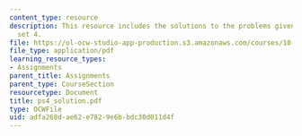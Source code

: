```yaml
---
content_type: resource
description: This resource includes the solutions to the problems given in problem
  set 4.
file: https://ol-ocw-studio-app-production.s3.amazonaws.com/courses/10-32-separation-processes-spring-2005/adfa268dae62e7829e6bbdc30d011d4f_ps4_solution.pdf
file_type: application/pdf
learning_resource_types:
- Assignments
parent_title: Assignments
parent_type: CourseSection
resourcetype: Document
title: ps4_solution.pdf
type: OCWFile
uid: adfa268d-ae62-e782-9e6b-bdc30d011d4f
---
```

